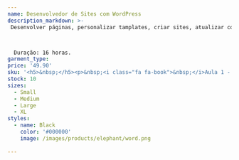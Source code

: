```yaml
---
name: Desenvolvedor de Sites com WordPress
description_markdown: >-
 Desenvolver páginas, personalizar tamplates, criar sites, atualizar conteúdos, tudo isso através do WordPress e os plugins e ferramentas existentes nele.



  Duração: 16 horas.
garment_type:
price: '49.90'
sku: '<h5>&nbsp;</h5><p>&nbsp;<i class="fa fa-book">&nbsp;</i>Aula 1 -   DOMÍNIOS </p><p>&nbsp;<i class="fa fa-book">&nbsp;</i>Aula 2 - HOSPEDAGEM </p><p>&nbsp;<i class="fa fa-book">&nbsp;</i>Aula 3 - XAMPP</p><p>&nbsp;<i class="fa fa-book">&nbsp;</i>Aula 4 -  PLATAFORMA DE DESENVOLVIMENTO </p><p>&nbsp;<i class="fa fa-book">&nbsp;</i>Aula 5 - PAINEL ADMINISTRATIVO</p><p>&nbsp;<i class="fa fa-book">&nbsp;</i>Aula 6 - TEMPLATES</p><p>&nbsp;<i class="fa fa-book">&nbsp;</i>Aula 7 - BAIXANDO UM TEMPLATE</p><p>&nbsp;<i class="fa fa-book">&nbsp;</i>Aula 8 - APARÊNCIA</p><p>&nbsp;<i class="fa fa-book">&nbsp;</i>Aula 9 -  PERSONALIZAR E EDITAR</p><p>&nbsp;<i class="fa fa-book">&nbsp;</i>Aula 10 - PERSONALIZAR FONTES E CORES</p><p>&nbsp;<i class="fa fa-book">&nbsp;</i>Aula 11 - MENUS</p><p>&nbsp;<i class="fa fa-book">&nbsp;</i>Aula 12 - PÁGINAS E SUBMENUS</p><p>&nbsp;<i class="fa fa-book">&nbsp;</i>Aula 13 - EDI&Ccedil;&Atilde;O DE P&Aacute;GINAS</p><p>&nbsp;<i class="fa fa-book">&nbsp;</i>Aula 14 - FORMUL&Aacute;RIO DE CONTATO</p><p>&nbsp;<i class="fa fa-book">&nbsp;</i>Aula 15 - PLUG-INS</p><p>&nbsp;<i class="fa fa-book">&nbsp;</i>Aula 16 - BARRA LATERAL</p><p>&nbsp;<i class="fa fa-book">&nbsp;</i>Aula 17 - CRIANDO CONTE&Uacute;DO</p><p>&nbsp;<i class="fa fa-book">&nbsp;</i>Aula 18 - POST VS. PÁGINAS </p><p>&nbsp;<i class="fa fa-book">&nbsp;</i>Aula 19 - REVIS&Atilde;O</p><p>&nbsp;<i class="fa fa-book">&nbsp;</i>Aula 20 - MENU APARÊNCIA</p><p>&nbsp;<i class="fa fa-book">&nbsp;</i>Aula 21 - T&Eacute;CNICAS DE SEO</p><p>&nbsp;<i class="fa fa-book">&nbsp;</i>Aula 22 - PROJETANDO UM SITE</p><p>&nbsp;<i class="fa fa-book">&nbsp;</i>Aula 23 - YOAST SEO (OTIMIZAR)</p><p>&nbsp;<i class="fa fa-book">&nbsp;</i>Aula 24 - RESPONSIVIDADE</p><p>&nbsp;<i class="fa fa-book">&nbsp;</i>Aula 25 - FINALIZANDO A HOMEPAGE</p><p>&nbsp;<i class="fa fa-book">&nbsp;</i>Aula 26 - BLOGS</p><p>&nbsp;<i class="fa fa-book">&nbsp;</i>Aula 27 - ATUALIZA&Ccedil;&Atilde;O DE CONTE&Uacute;DOS</p><p>&nbsp;<i class="fa fa-book">&nbsp;</i>Aula 28 - ATUALIZA&Ccedil;&Otilde;ES DO WORDPRESS</p><p>&nbsp;<i class="fa fa-book">&nbsp;</i>Aula 29 - MIGRANDO O SITE PARA UM SERVIDOR ONLINE</p><p>&nbsp;<i class="fa fa-book">&nbsp;</i>Aula 30 - HOSPEDANDO UM SITE</p><p>&nbsp;<i class="fa fa-book">&nbsp;</i>Aula 31 - WORDPRESS ONLINE</p><p>&nbsp;<i class="fa fa-book">&nbsp;</i>Aula 32 - UPDATE</p>'
stock: 10
sizes:
  - Small
  - Medium
  - Large
  - XL
styles:
  - name: Black
    color: '#000000'
    image: /images/products/elephant/word.png
  
---
```

